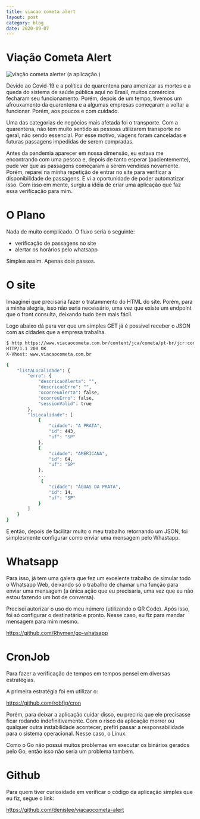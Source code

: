 ```yaml
---
title: viacao cometa alert
layout: post
category: blog
date: 2020-09-07
---
```


# Viação Cometa Alert

![viação cometa alerter](post-004-cover.webp)
(a aplicação.)

Devido ao Covid-19 e a política de quarentena para amenizar as mortes e a queda do sistema de saúde pública aqui no Brasil, muitos comércios fecharam seu funcionamento. Porém, depois de um tempo, tivemos um afrouxamento da quarentena e a algumas empresas começaram a voltar a funcionar. Porém, aos poucos e com cuidado.

Uma das categorias de negócios mais afetada foi o transporte. Com a quarentena, não tem muito sentido as pessoas utilizarem transporte no geral, não sendo essencial. Por esse motivo, viagens foram canceladas e futuras passagens impedidas de serem compradas.

Antes da pandemia aparecer em nossa dimensão, eu estava me encontrando com uma pessoa e, depois de tanto esperar (pacientemente), pude ver que as passagens começaram a serem vendidas novamente. Porém, reparei na minha repetição de entrar no site para verificar a disponibilidade de passagens. E vi a oportunidade de poder automatizar isso. Com isso em mente, surgiu a idéia de criar uma aplicação que faz essa verificação para mim.

# O Plano

Nada de muito complicado. O fluxo seria o seguinte:

- verificação de passagens no site
- alertar os horários pelo whatsapp

Simples assim. Apenas dois passos.

# O site

Imaaginei que precisaria fazer o tratammento do HTML do site. Porém, para a minha alegria, isso não seria necessário, uma vez que existe um endpoint que o front consulta, deixando tudo bem mais fácil.

Logo abaixo dá para ver que um simples GET já é possivel receber o JSON com as cidades que a empresa trabalha.

``` sh
$ http https://www.viacaocometa.com.br/content/jca/cometa/pt-br/jcr:content.getDestinos.json?origem=467
HTTP/1.1 200 OK
X-Vhost: www.viacaocometa.com.br

{
    "listaLocalidade": {
        "erro": {
            "descricaoAlerta": "",
            "descricaoErro": "",
            "ocorreuAlerta": false,
            "ocorreuErro": false,
            "sessionValid": true
        },
        "lsLocalidade": [
            {
                "cidade": "A PRATA",
                "id": 443,
                "uf": "SP"
            },
            {
                "cidade": "AMERICANA",
                "id": 64,
                "uf": "SP"
            },
            ...
             {
                "cidade": "ÁGUAS DA PRATA",
                "id": 14,
                "uf": "SP"
            }
        ]
    }
} 
```

E então, depois de facilitar muito o meu trabalho retornando um JSON, foi simplesmente configurar como enviar uma mensagem pelo Whastapp.

# Whatsapp

Para isso, já tem uma galera que fez um excelente trabalho de simular todo o Whatsapp Web, deixando só o trabalho de chamar uma função para enviar uma mensagem (a única ação que eu precisaria, uma vez que eu não estou fazendo um bot de conversa).

Precisei autorizar o uso do meu número (utilizando o QR Code). Após isso, foi só configurar o destinatário e pronto. Nesse caso, eu fiz para mandar mensagem para mim mesmo.

https://github.com/Rhymen/go-whatsapp

# CronJob

Para fazer a verificação de tempos em tempos pensei em diversas estratégias.

A primeira estratégia foi em utilizar o:

https://github.com/robfig/cron

Porém, para deixar a aplicação cuidar disso, eu preciria que ele precisasse ficar rodando indefinitivamente. Com o risco da aplicação morrer ou qualquer outra instabilidade acontecer, prefiri passar a responsabilidade para o sistema operacional. Nesse caso, o Linux.

Como o Go não possui muitos problemas em executar os binários gerados pelo Go, então isso não seria um problema também.

# Github

Para quem tiver curiosidade em verificar o código da aplicação simples que eu fiz, segue o link:

https://github.com/denislee/viacaocometa-alert
